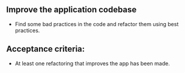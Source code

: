 ## Improve the application codebase

- Find some bad practices in the code and refactor them using best practices.

## Acceptance criteria:

- At least one refactoring that improves the app has been made.
